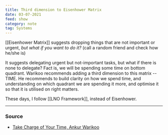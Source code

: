 ```yaml
---
title: Third dimension to Eisenhower Matrix
date: 03-07-2021
feed: show
category: note
tag: Systems
---
```


[[Eisenhower Matrix]] suggests dropping things that are not important or urgent, *but what if you want to do it?* (call a random friend and check how he/she is) 

It suggests delegating urgent but not-important tasks, but what if there is none to delegate? Fact is, we will be spending some time on bottom quadrant. Warikoo recommends adding a third dimension to this matrix -- TIME. He recommends to build clarity on how we spend time, and understanding on which quadrant we are spending it more, and optimise it so that it is utilised on right matters. 

These days, I follow [[LNO Framework]], instead of Eisenhower.

---
### Source
- [Take Charge of Your Time, Ankur Warikoo](https://webveda.ankurwarikoo.com/course/time-management)